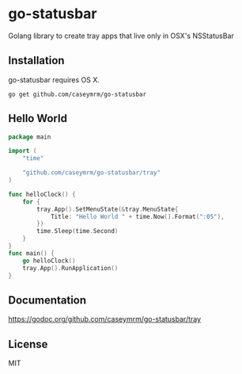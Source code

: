 # go-statusbar
Golang library to create tray apps that live only in OSX's NSStatusBar

## Installation
go-statusbar requires OS X.

`go get github.com/caseymrm/go-statusbar`

## Hello World

```go
package main

import (
	"time"

	"github.com/caseymrm/go-statusbar/tray"
)

func helloClock() {
	for {
		tray.App().SetMenuState(&tray.MenuState{
			Title: "Hello World " + time.Now().Format(":05"),
		})
		time.Sleep(time.Second)
	}
}
func main() {
	go helloClock()
	tray.App().RunApplication()
}
```

## Documentation

https://godoc.org/github.com/caseymrm/go-statusbar/tray

## License

MIT
